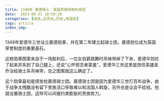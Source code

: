 ```yaml
---
title: 1348年 嘉德骑士：英国贵族体制的成型
date:  2023-08-31 10:50:28
categories: [阅读,全历史,历史,英国史]
tags: article
index_img: 
---
```


1348年爱德华三世设立嘉德勋章，并在第二年建立起骑士团，嘉德勋位成为英国荣誉制度的重要基石。

这枚勋章图案来自于一场胜利后，一位女伯爵跳舞时吊袜带掉了下来，爱德华则捡了起来并系到了自己腿上，还说“心怀邪念者蒙羞”。爱德华三世这里是效仿英雄圣乔治给骑士系吊袜带，总之图案就这么确定了。

这个勋章最初是颁发给嘉德骑士团。嘉德骑士团是因为爱德华三世打百年战争，由于战争太残酷没有留下贵族活口导致难以和法国人斡旋，另外也是议会不给钱。他就设置骑士团，这样可以间接约束膨胀的贵族势力。